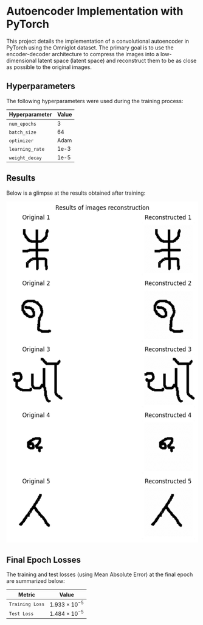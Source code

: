 # Autoencoder Implementation with PyTorch

This project details the implementation of a convolutional autoencoder in PyTorch using the Omniglot dataset. The primary goal is to use the encoder-decoder architecture to compress the images into a low-dimensional latent space (latent space) and reconstruct them to be as close as possible to the original images.

## Hyperparameters
The following hyperparameters were used during the training process:

| **Hyperparameter** | **Value**                  |
|---------------------|----------------------------|
| `num_epochs`        | 3                          |
| `batch_size`        | 64                         |
| `optimizer`         | Adam                       |
| `learning_rate`     | 1e-3                       |
| `weight_decay`      | 1e-5                       |

## Results
Below is a glimpse at the results obtained after training:

<img src="assets/reconstruction_results.png">

## Final Epoch Losses
The training and test losses (using Mean Absolute Error) at the final epoch are summarized below:


| **Metric**        | **Value**                       |
|--------------------|---------------------------------|
| `Training Loss`    | $1.933 \times 10^{-5}$        |
| `Test Loss`        | $1.484 \times 10^{-5}$      |



